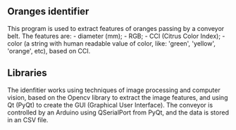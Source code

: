 ## Oranges identifier
This program is used to extract features of oranges passing by a conveyor belt. The features are:
    - diameter (mm);
    - RGB;
    - CCI (Citrus Color Index);
    - color (a string with human readable value of color, like: 'green',
    'yellow', 'orange', etc), based on CCI.

## Libraries
The idenfitier works using techniques of image processing and computer vision, based on the Opencv library to extract the image features, and using Qt (PyQt) to create the GUI (Graphical User Interface). The conveyor is controlled by an Arduino using QSerialPort from PyQt, and the data is stored in an CSV file.